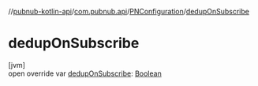 //[pubnub-kotlin-api](../../../index.md)/[com.pubnub.api](../index.md)/[PNConfiguration](index.md)/[dedupOnSubscribe](dedup-on-subscribe.md)

# dedupOnSubscribe

[jvm]\
open override var [dedupOnSubscribe](dedup-on-subscribe.md): [Boolean](https://kotlinlang.org/api/latest/jvm/stdlib/kotlin/-boolean/index.html)
